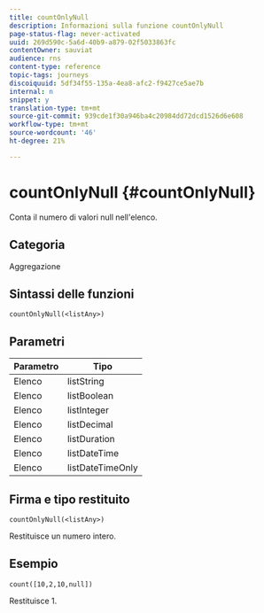 ```yaml
---
title: countOnlyNull
description: Informazioni sulla funzione countOnlyNull
page-status-flag: never-activated
uuid: 269d590c-5a6d-40b9-a879-02f5033863fc
contentOwner: sauviat
audience: rns
content-type: reference
topic-tags: journeys
discoiquuid: 5df34f55-135a-4ea8-afc2-f9427ce5ae7b
internal: n
snippet: y
translation-type: tm+mt
source-git-commit: 939cde1f30a946ba4c20984dd72dcd1526d6e608
workflow-type: tm+mt
source-wordcount: '46'
ht-degree: 21%

---
```



# countOnlyNull {#countOnlyNull}

Conta il numero di valori null nell&#39;elenco.

## Categoria

Aggregazione

## Sintassi delle funzioni

`countOnlyNull(<listAny>)`

## Parametri

| Parametro | Tipo |
|-----------|------------------|
| Elenco | listString |
| Elenco | listBoolean |
| Elenco | listInteger |
| Elenco | listDecimal |
| Elenco | listDuration |
| Elenco | listDateTime |
| Elenco | listDateTimeOnly |

## Firma e tipo restituito

`countOnlyNull(<listAny>)`

Restituisce un numero intero.

## Esempio

`count([10,2,10,null])`

Restituisce 1.

